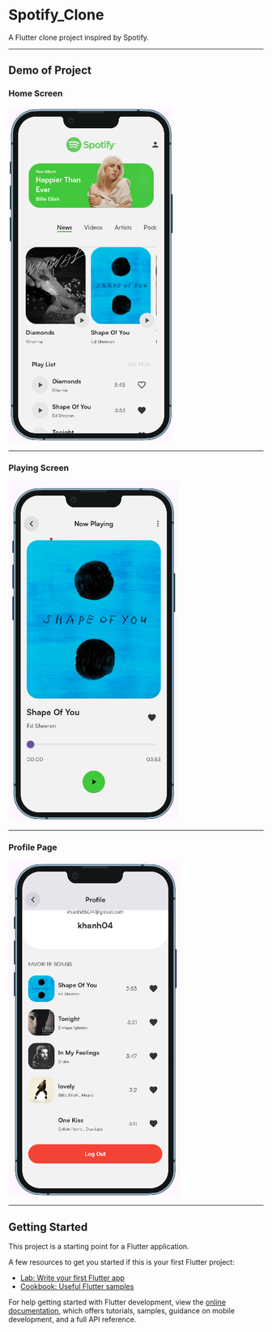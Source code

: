 # Spotify_Clone

A Flutter clone project inspired by Spotify.

---

## Demo of Project

### Home Screen
![Home Screen](https://github.com/khnhk0ogei04/Spotify_Clone/blob/main/demo_images/homePage-spotify.png?raw=true)

---

### Playing Screen
![Playing Screen](https://github.com/khnhk0ogei04/Spotify_Clone/blob/main/demo_images/playScreen-spotify.png?raw=true)

---

### Profile Page
![Profile Page](https://github.com/khnhk0ogei04/Spotify_Clone/blob/main/demo_images/profilePage-spotify.png?raw=true)

---

## Getting Started

This project is a starting point for a Flutter application.

A few resources to get you started if this is your first Flutter project:

- [Lab: Write your first Flutter app](https://docs.flutter.dev/get-started/codelab)
- [Cookbook: Useful Flutter samples](https://docs.flutter.dev/cookbook)

For help getting started with Flutter development, view the
[online documentation](https://docs.flutter.dev/), which offers tutorials,
samples, guidance on mobile development, and a full API reference.
